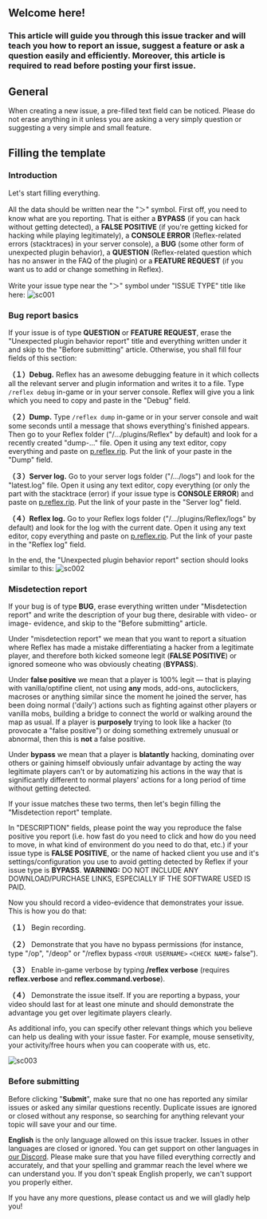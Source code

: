 ## Welcome here!
### This article will guide you through this issue tracker and will teach you how to report an issue, suggest a feature or ask a question  easily and efficiently. Moreover, this article is **required** to read before posting your first issue.




## General
When creating a new issue, a pre-filled text field can be noticed. Please do not erase anything in it unless you are asking a very simply question or suggesting a very simple and small feature.


## Filling the template
### Introduction
Let's start filling everything.


All the data should be written near the "＞" symbol. 
First off, you need to know what are you reporting. That is either a **BYPASS** (if you can hack without getting detected), a **FALSE POSITIVE** (if you're getting kicked for hacking while playing legitimately), a **CONSOLE ERROR** (Reflex-related errors (stacktraces) in your server console), a **BUG** (some other form of unexpected plugin behavior), a **QUESTION** (Reflex-related question which has no answer in the FAQ of the plugin) or a **FEATURE REQUEST** (if you want us to add or change something in Reflex). 

Write your issue type near the "＞" symbol under "ISSUE TYPE" title like here:
![sc001](https://pp.userapi.com/c840537/v840537498/29af9/pFR-uSFgKIs.jpg)




### Bug report basics
If your issue is of type **QUESTION** or **FEATURE REQUEST**, erase the "Unexpected plugin behavior report" title and everything written under it and skip to the "Before submitting" article. Otherwise, you shall fill four fields of this section:


**（１）Debug.** Reflex has an awesome debugging feature in it which collects all the relevant server and plugin information and writes it to a file. Type `/reflex debug` in-game or in your server console. Reflex will give you a link which you need to copy and paste in the "Debug" field.


**（２）Dump.** Type `/reflex dump` in-game or in your server console and wait some seconds until a message that shows everything's finished appears. Then go to your Reflex folder ("/.../plugins/Reflex" by default) and look for a recently created "dump-..." file. Open it using any text editor, copy everything and paste on [p.reflex.rip](https://p.reflex.rip). Put the link of your paste in the "Dump" field.


**（３）Server log.** Go to your server logs folder ("/.../logs") and look for the "latest.log" file. Open it using any text editor, copy everything (or only the part with the stacktrace (error) if your issue type is **CONSOLE ERROR**) and paste on [p.reflex.rip](https://p.reflex.rip). Put the link of your paste in the "Server log" field.


**（４）Reflex log.** Go to your Reflex logs folder ("/.../plugins/Reflex/logs" by default) and look for the log with the current date. Open it using any text editor, copy everything and paste on [p.reflex.rip](https://p.reflex.rip). Put the link of your paste in the "Reflex log" field.


In the end, the "Unexpected plugin behavior report" section should looks similar to this:
![sc002](https://pp.userapi.com/c840537/v840537498/29b4e/d5KTTXEEw_U.jpg)




### Misdetection report
If your bug is of type **BUG**, erase everything written under "Misdetection report" and write the description of your bug there, desirable with video- or image- evidence, and skip to the "Before submitting" article.

Under "misdetection report" we mean that you want to report a situation where Reflex has made a mistake differentiating a hacker from a legitimate player, and therefore both kicked someone legit (**FALSE POSITIVE**) or ignored someone who was obviously cheating (**BYPASS**).


Under **false positive** we mean that a player is 100% legit — that is playing with vanilla/optifine client, not using **any** mods, add-ons, autoclickers, macroses or anything similar since the moment he joined the server, has been doing normal ('daily') actions such as fighting against other players or vanilla mobs, building a bridge to connect the world or walking around the map as usual. If a player is **purposely** trying to look like a hacker (to provocate a "false positive") or doing something extremely unusual or abnormal, then this is **not** a false positive.


Under **bypass** we mean that a player is **blatantly** hacking, dominating over others or gaining himself obviously unfair advantage by acting the way legitimate players can't or by automatizing his actions in the way that is significantly different to normal players' actions for a long period of time without getting detected.


If your issue matches these two terms, then let's begin filling the "Misdetection report" template.




In "DESCRIPTION" fields, please point the way you reproduce the false positive you report (i.e. how fast do you need to click and how do you need to move, in what kind of environment do you need to do that, etc.) if your issue type is **FALSE POSITIVE**, or the name of hacked client you use and it's settings/configuration you use to avoid getting detected by Reflex if your issue type is **BYPASS**. **WARNING:** DO NOT INCLUDE ANY DOWNLOAD/PURCHASE LINKS, ESPECIALLY IF THE SOFTWARE USED IS PAID.


Now you should record a video-evidence that demonstrates your issue. This is how you do that:

**（１）** Begin recording.

**（２）** Demonstrate that you have no bypass permissions (for instance, type "/op", "/deop" or "/reflex bypass `<YOUR USERNAME>` `<CHECK NAME>` false").

**（３）** Enable in-game verbose by typing **/reflex verbose** (requires **reflex.verbose** and **reflex.command.verbose**).

**（４）** Demonstrate the issue itself. If you are reporting a bypass, your video should last for at least one minute and should demonstrate the advantage you get over legitimate players clearly.




As additional info, you can specify other relevant things which you believe can help us dealing with your issue faster. For example, mouse sensetivity, your activity/free hours when you can cooperate with us, etc.

![sc003](https://pp.userapi.com/c840537/v840537845/299b5/40RJYbp4-PY.jpg)




### Before submitting
Before clicking "**Submit**", make sure that no one has reported any similar issues or asked any similar questions recently. Duplicate issues are ignored or closed without any response, so searching for anything relevant your topic will save your and our time.

**English** is the only language allowed on this issue tracker. Issues in other languages are closed or ignored. You can get support on other languages in [our Discord](https://discord.gg/SdXY6pG). Please make sure that you have filled everything correctly and accurately, and that your spelling and grammar reach the level where we can understand you. If you don't speak English properly, we can't support you properly either.




If you have any more questions, please contact us and we will gladly help you!
